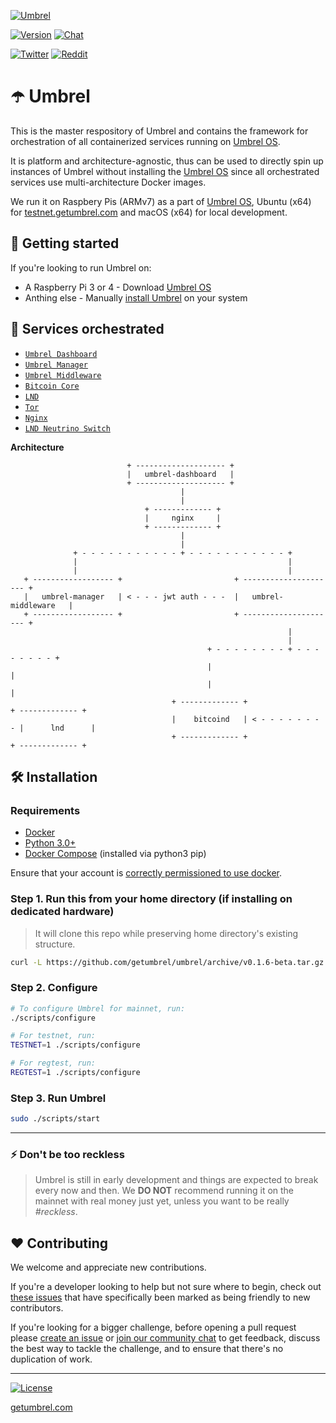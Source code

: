 [![Umbrel](https://static.getumbrel.com/github/github-banner-umbrel.svg)](https://github.com/getumbrel/umbrel)

[![Version](https://img.shields.io/github/v/release/getumbrel/umbrel?color=%235351FB&label=version)](https://github.com/getumbrel/umbrel/releases)
[![Chat](https://img.shields.io/badge/chat%20on-telegram-%235351FB)](https://t.me/getumbrel)

[![Twitter](https://img.shields.io/twitter/follow/getumbrel?style=social)](https://twitter.com/getumbrel)
[![Reddit](https://img.shields.io/reddit/subreddit-subscribers/getumbrel?label=Subscribe%20%2Fr%2Fgetumbrel&style=social)](https://reddit.com/r/getumbrel)

# ☂️ Umbrel

This is the master respository of Umbrel and contains the framework for orchestration of all containerized services running on [Umbrel OS](https://github.com/getumbrel/umbrel-os).

It is platform and architecture-agnostic, thus can be used to directly spin up instances of Umbrel without installing the [Umbrel OS](https://github.com/getumbrel/umbrel-os) since all orchestrated services use multi-architecture Docker images.

We run it on Raspbery Pis (ARMv7) as a part of [Umbrel OS](https://github.com/getumbrel/umbrel-os), Ubuntu (x64) for [testnet.getumbrel.com](https://testnet.getumbrel.com) and macOS (x64) for local development.

## 🚀 Getting started

If you're looking to run Umbrel on:

- A Raspberry Pi 3 or 4 - Download [Umbrel OS](https://github.com/getumbrel/umbrel-os)
- Anthing else - Manually [install Umbrel](#-installation) on your system

## 🎹 Services orchestrated

- [`Umbrel Dashboard`](https://github.com/getumbrel/umbrel-dashboard)
- [`Umbrel Manager`](https://github.com/getumbrel/umbrel-manager)
- [`Umbrel Middleware`](https://github.com/getumbrel/umbrel-middleware)
- [`Bitcoin Core`](https://github.com/getumbrel/docker-bitcoind)
- [`LND`](https://github.com/getumbrel/docker-lnd)
- [`Tor`](https://github.com/getumbrel/docker-tor)
- [`Nginx`](https://github.com/nginx/nginx)
- [`LND Neutrino Switch`](https://github.com/lncm/docker-lnd-neutrino-switch)


**Architecture**

```
                          + -------------------- +
                          |   umbrel-dashboard   |
                          + -------------------- +
                                      |
                                      |
                              + ------------- +
                              |     nginx     |
                              + ------------- +
                                      |
                                      |
              + - - - - - - - - - - - + - - - - - - - - - - - +
              |                                               |
              |                                               |
   + ------------------ +                         + --------------------- +
   |   umbrel-manager   | < - - - jwt auth - - -  |   umbrel-middleware   |
   + ------------------ +                         + --------------------- +
                                                              |
                                                              |
                                            + - - - - - - - - + - - - - - - - - +
                                            |                                   |
                                            |                                   |
                                    + ------------- +                   + ------------- +
                                    |    bitcoind   | < - - - - - - - - |      lnd      |
                                    + ------------- +                   + ------------- +
```

## 🛠 Installation

### Requirements

- [Docker](https://docs.docker.com/engine/install)
- [Python 3.0+](https://www.python.org/downloads)
- [Docker Compose](https://docs.docker.com/compose/install/#install-using-pip) (installed via python3 pip)

Ensure that your account is [correctly permissioned to use docker](https://docs.docker.com/engine/install/linux-postinstall/#manage-docker-as-a-non-root-user).

### Step 1. Run this from your home directory (if installing on dedicated hardware)

> It will clone this repo while preserving home directory's existing structure.

```bash
curl -L https://github.com/getumbrel/umbrel/archive/v0.1.6-beta.tar.gz | tar -xz --strip-components=1
```

### Step 2. Configure

```bash
# To configure Umbrel for mainnet, run:
./scripts/configure

# For testnet, run:
TESTNET=1 ./scripts/configure

# For regtest, run:
REGTEST=1 ./scripts/configure
```

### Step 3. Run Umbrel

```bash
sudo ./scripts/start
```

---

### ⚡️ Don't be too reckless

> Umbrel is still in early development and things are expected to break every now and then. We **DO NOT** recommend running it on the mainnet with real money just yet, unless you want to be really *#reckless*.

## ❤️ Contributing

We welcome and appreciate new contributions.

If you're a developer looking to help but not sure where to begin, check out [these issues](https://github.com/getumbrel/umbrel/issues?q=is%3Aissue+is%3Aopen+label%3A%22good+first+issue%22) that have specifically been marked as being friendly to new contributors.

If you're looking for a bigger challenge, before opening a pull request please [create an issue](https://github.com/getumbrel/umbrel/issues/new/choose) or [join our community chat](https://t.me/getumbrel) to get feedback, discuss the best way to tackle the challenge, and to ensure that there's no duplication of work.

---

[![License](https://img.shields.io/github/license/getumbrel/umbrel?color=%235351FB)](https://github.com/getumbrel/umbrel/blob/master/LICENSE)

[getumbrel.com](https://getumbrel.com)
